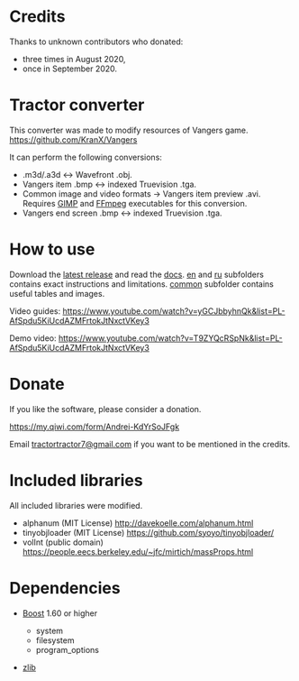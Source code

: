 Credits
=======

Thanks to unknown contributors who donated:
* three times in August 2020,
* once in September 2020.



Tractor converter
=======

This converter was made to modify resources of Vangers game. https://github.com/KranX/Vangers

It can perform the following conversions:

* .m3d/.a3d <-> Wavefront .obj.
* Vangers item .bmp <-> indexed Truevision .tga.
* Common image and video formats -> Vangers item preview .avi. Requires [GIMP](https://www.gimp.org/) and [FFmpeg](https://ffmpeg.org/) executables for this conversion.
* Vangers end screen .bmp <-> indexed Truevision .tga.



How to use
=======

Download the [latest release](https://github.com/tractortractor/tractor-converter/releases/latest) and read the [docs](./release_files/docs). [en](./release_files/docs/en) and [ru](./release_files/docs/ru) subfolders contains exact instructions and limitations. [common](./release_files/docs/common) subfolder contains useful tables and images.

Video guides: https://www.youtube.com/watch?v=yGCJbbyhnQk&list=PL-AfSpdu5KiUcdAZMFrtokJtNxctVKey3

Demo video: https://www.youtube.com/watch?v=T9ZYQcRSpNk&list=PL-AfSpdu5KiUcdAZMFrtokJtNxctVKey3



Donate
=======

If you like the software, please consider a donation.

https://my.qiwi.com/form/Andrei-KdYrSoJFgk

Email tractortractor7@gmail.com if you want to be mentioned in the credits.



Included libraries
=======

All included libraries were modified.

* alphanum (MIT License) http://davekoelle.com/alphanum.html
* tinyobjloader (MIT License) https://github.com/syoyo/tinyobjloader/
* volInt (public domain) https://people.eecs.berkeley.edu/~jfc/mirtich/massProps.html



Dependencies
=======

* [Boost](https://www.boost.org/) 1.60 or higher
  * system
  * filesystem
  * program_options

* [zlib](https://www.zlib.net/)
